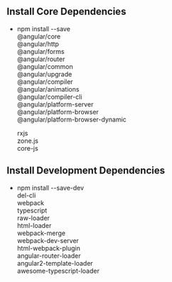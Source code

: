## Install Core Dependencies

- npm install --save  
  @angular/core  
  @angular/http  
  @angular/forms  
  @angular/router  
  @angular/common  
  @angular/upgrade  
  @angular/compiler  
  @angular/animations  
  @angular/compiler-cli  
  @angular/platform-server  
  @angular/platform-browser  
  @angular/platform-browser-dynamic  


  rxjs  
  zone.js  
  core-js

## Install Development Dependencies

  - npm install --save-dev  
    del-cli  
    webpack  
    typescript  
    raw-loader  
    html-loader  
    webpack-merge  
    webpack-dev-server  
    html-webpack-plugin  
    angular-router-loader  
    angular2-template-loader  
    awesome-typescript-loader  